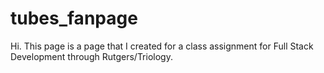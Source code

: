 # tubes_fanpage

Hi. This page is a page that I created for a class assignment for Full Stack Development through Rutgers/Triology.
